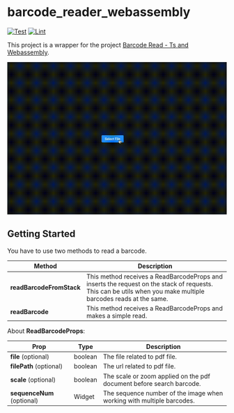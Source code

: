# barcode_reader_webassembly

[![Test](https://github.com/emirdeliz/barcode_reader_webassembly/actions/workflows/test.yml/badge.svg)](https://github.com/emirdeliz/barcode_reader_webassembly/actions/workflows/test.yml)
[![Lint](https://github.com/emirdeliz/barcode_reader_webassembly/actions/workflows/lint.yml/badge.svg)](https://github.com/emirdeliz/barcode_reader_webassembly/actions/workflows/lint.yml)

This project is a wrapper for the project [Barcode Read - Ts and Webassembly](https://github.com/emirdeliz/barcode-reader-zbar-webassembly).

<img src="https://raw.githubusercontent.com/emirdeliz/barcode_reader_webassembly/master/docs/demo.gif" width="700" height="auto" alt="Barcode reader webassembly - example"/>

## Getting Started

You have to use two methods to read a barcode. 

| **Method**               | **Description**                                                                                                                                          |
| ------------------------ | -------------------------------------------------------------------------------------------------------------------------------------------------------------- |
| **readBarcodeFromStack** | This method receives a ReadBarcodeProps and inserts the request on the stack of requests. This can be utils when you make multiple barcodes reads at the same. |
| **readBarcode**          | This method receives a ReadBarcodeProps and makes a simple read.                                                                                          |

About **ReadBarcodeProps**:

| **Prop**                   | **Type** | **Description**                                                       |
| -------------------------- | -------- | --------------------------------------------------------------------- |
| **file** (optional)        | boolean  | The file related to pdf file.                                         |
| **filePath** (optional)    | boolean  | The url related to pdf file.                                          |
| **scale** (optional)       | boolean  | The scale or zoom applied on the pdf document before search barcode.  |
| **sequenceNum** (optional) | Widget   | The sequence number of the image when working with multiple barcodes. |
